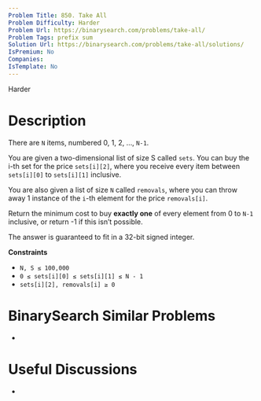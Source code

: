```yaml
---
Problem Title: 850. Take All
Problem Difficulty: Harder
Problem Url: https://binarysearch.com/problems/take-all/
Problem Tags: prefix sum
Solution Url: https://binarysearch.com/problems/take-all/solutions/
IsPremium: No
Companies: 
IsTemplate: No
---
```


<span style="color: ;">Harder</span>

# Description

There are `N` items, numbered 0, 1, 2, …, `N-1`. 

You are given a two-dimensional list of size S called `sets`. You can buy the i-th set for the price `sets[i][2]`, where you receive every item between `sets[i][0]` to `sets[i][1]` inclusive.

You are also given a list of size `N` called `removals`, where you can throw away 1 instance of the `i`-th element for the price `removals[i]`.

Return the minimum cost to buy **exactly one** of every element from 0 to `N-1` inclusive, or return -1 if this isn’t possible.

The answer is guaranteed to fit in a 32-bit signed integer.

**Constraints**
- `N, S ≤ 100,000`
- `0 ≤ sets[i][0] ≤ sets[i][1] ≤ N - 1`
- `sets[i][2], removals[i] ≥ 0`


# BinarySearch Similar Problems

- []()

# Useful Discussions

- []()
